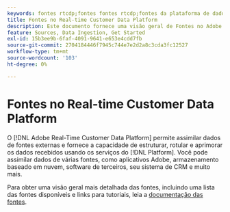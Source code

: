 ```yaml
---
keywords: fontes rtcdp;fontes fontes rtcdp;fontes da plataforma de dados do cliente em tempo real
title: Fontes no Real-time Customer Data Platform
description: Este documento fornece uma visão geral de Fontes no Adobe Real-time Customer Data Platform
feature: Sources, Data Ingestion, Get Started
exl-id: 15b3ee9b-6faf-4091-9641-e653e4cdd7fb
source-git-commit: 2704184446f7945c744e7e2d2a8c3cda3fc12527
workflow-type: tm+mt
source-wordcount: '103'
ht-degree: 0%

---
```


# Fontes no Real-time Customer Data Platform

O [!DNL Adobe Real-Time Customer Data Platform] permite assimilar dados de fontes externas e fornece a capacidade de estruturar, rotular e aprimorar os dados recebidos usando os serviços do [!DNL Platform]. Você pode assimilar dados de várias fontes, como aplicativos Adobe, armazenamento baseado em nuvem, software de terceiros, seu sistema de CRM e muito mais.

Para obter uma visão geral mais detalhada das fontes, incluindo uma lista das fontes disponíveis e links para tutoriais, leia a [documentação das fontes](../../sources/home.md).
